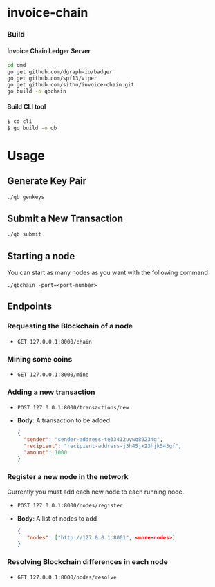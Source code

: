 # invoice-chain

### Build

#### Invoice Chain Ledger Server

```sh
cd cmd
go get github.com/dgraph-io/badger
go get github.com/spf13/viper
go get github.com/sithu/invoice-chain.git
go build -o qbchain
```

#### Build CLI tool

```sh
$ cd cli
$ go build -o qb
```

# Usage

## Generate Key Pair

```sh
./qb genkeys
```

## Submit a New Transaction

```sh
./qb submit
```

## Starting a node

You can start as many nodes as you want with the following command

`./qbchain -port=<port-number>`


## Endpoints


### Requesting the Blockchain of a node

* `GET 127.0.0.1:8000/chain`

### Mining some coins

* `GET 127.0.0.1:8000/mine`

### Adding a new transaction

* `POST 127.0.0.1:8000/transactions/new`

* __Body__: A transaction to be added

  ```json
  {
    "sender": "sender-address-te33412uywq89234g",
    "recipient": "recipient-address-j3h45jk23hjk543gf",
    "amount": 1000
  }
  ```

### Register a new node in the network
Currently you must add each new node to each running node.

* `POST 127.0.0.1:8000/nodes/register`

* __Body__: A list of nodes to add

  ```json
  {
     "nodes": ["http://127.0.0.1:8001", <more-nodes>]
  }
  ```

### Resolving Blockchain differences in each node

* `GET 127.0.0.1:8000/nodes/resolve`
